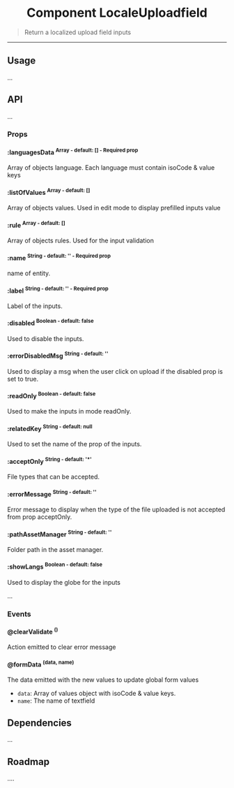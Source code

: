 <h1 align="center">Component LocaleUploadfield</h1>

> Return a localized upload field inputs

---

## Usage

...

## API

...

### Props

#### :languagesData <sup>Array - default: [] - Required prop<sup>

Array of objects language. Each language must contain isoCode & value keys

#### :listOfValues <sup>Array - default: [] <sup>

Array of objects values. Used in edit mode to display prefilled inputs value

#### :rule <sup>Array - default: [] <sup>

Array of objects rules. Used for the input validation

#### :name <sup>String - default: '' - Required prop<sup>

name of entity.

#### :label <sup>String - default: '' - Required prop<sup>

Label of the inputs.

#### :disabled <sup>Boolean - default: false <sup>

Used to disable the inputs.

#### :errorDisabledMsg <sup>String - default: '' <sup>

Used to display a msg when the user click on upload if the disabled prop is set to true.

#### :readOnly <sup>Boolean - default: false <sup>

Used to make the inputs in mode readOnly.

#### :relatedKey <sup>String - default: null <sup>

Used to set the name of the prop of the inputs.

#### :acceptOnly <sup>String - default: '\*' <sup>

File types that can be accepted.

#### :errorMessage <sup>String - default: '' <sup>

Error message to display when the type of the file uploaded is not accepted from prop acceptOnly.

#### :pathAssetManager <sup>String - default: '' <sup>

Folder path in the asset manager.

#### :showLangs <sup>Boolean - default: false <sup>

Used to display the globe for the inputs

...

### Events

#### @clearValidate <sup>()<sup>

Action emitted to clear error message

#### @formData <sup>(data, name)<sup>

The data emitted with the new values to update global form values

- `data`: Array of values object with isoCode & value keys.
- `name`: The name of textfield

## Dependencies

...

## Roadmap

....
